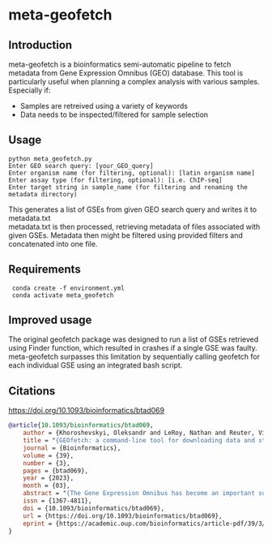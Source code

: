 # meta-geofetch
## Introduction
meta-geofetch is a bioinformatics semi-automatic pipeline to fetch metadata from Gene Expression Omnibus (GEO) database.
This tool is particularly useful when planning a complex analysis with various samples. Especially if:
- Samples are retreived using a variety of keywords
- Data needs to be inspected/filtered for sample selection

## Usage

```python meta_geofetch.py```  
```Enter GEO search query: [your_GEO_query]```  
```Enter organism name (for filtering, optional): [latin organism name]```  
```Enter assay type (for filtering, optional): [i.e. ChIP-seq]```  
```Enter target string in sample_name (for filtering and renaming the metadata directory)```


This generates a list of GSEs from given GEO search query and writes it to metadata.txt  
metadata.txt is then processed, retrieving metadata of files associated with given GSEs.
Metadata then might be filtered using provided filters and concatenated into one file.


## Requirements
``` conda create -f environment.yml```   
``` conda activate meta_geofetch```

## Improved usage
The original geofetch package was designed to run a list of GSEs retrieved using Finder function, which resulted in crashes if a single GSE was faulty.
meta-geofetch surpasses this limitation by sequentially calling geofetch for each individual GSE using an integrated bash script. 

## Citations
https://doi.org/10.1093/bioinformatics/btad069
```bibtex
@article{10.1093/bioinformatics/btad069,
    author = {Khoroshevskyi, Oleksandr and LeRoy, Nathan and Reuter, Vincent P and Sheffield, Nathan C},
    title = "{GEOfetch: a command-line tool for downloading data and standardized metadata from GEO and SRA}",
    journal = {Bioinformatics},
    volume = {39},
    number = {3},
    pages = {btad069},
    year = {2023},
    month = {03},
    abstract = "{The Gene Expression Omnibus has become an important source of biological data for secondary analysis. However, there is no simple, programmatic way to download data and metadata from Gene Expression Omnibus (GEO) in a standardized annotation format.To address this, we present GEOfetch—a command-line tool that downloads and organizes data and metadata from GEO and SRA. GEOfetch formats the downloaded metadata as a Portable Encapsulated Project, providing universal format for the reanalysis of public data.GEOfetch is available on Bioconda and the Python Package Index (PyPI).}",
    issn = {1367-4811},
    doi = {10.1093/bioinformatics/btad069},
    url = {https://doi.org/10.1093/bioinformatics/btad069},
    eprint = {https://academic.oup.com/bioinformatics/article-pdf/39/3/btad069/49407404/btad069.pdf},
}
```
